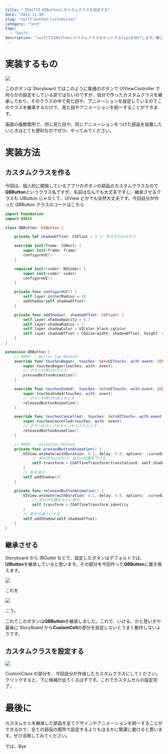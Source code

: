 ```yaml
---
title: "【Swift】UIButtonにカスタムクラスを設定する"
date: "2021-11-30"
slug: "swift-button-customclass"
category: "tech"
tags:
  - "Swift"
description: "swiftでUIButtonにカスタムクラスをセットするtipsを紹介します。難しくはないけど、単純でもないような気がします。"
---
```


# 実装するもの

<img src="@image/1.png">

このボタンは Storyboard ではこのように普通のボタンで UIViewController で何らかの設定をしている訳ではないのですが、自分で作ったカスタムクラスを継承しており、そのクラスの中で見た目や、アニメーションを設定しているのでこのクラスを継承するだけで、見た目やアニメーションを統一することができます。

画面の複数箇所で、同じ見た目や、同じアニメーションをつけた部品を設置したいときはとても便利なのでぜひ、やってみてください。

# 実装方法

## カスタムクラスを作る

今回は、個人的に開発しているアプリのボタンの部品のカスタムクラスなので**QBButton**というクラス名ですが、名前はなんでも大丈夫ですし、継承させるクラスも UIButton じゃなくて、UIView とかでも全然大丈夫です。今回自分が作った QBButton クラスのコードはこちら

```swift
import Foundation
import UIKit

class QBButton: UIButton {

    private let shadowOffset: CGFloat = 3 // 影のずれの大きさ

    override init(frame: CGRect) {
        super.init(frame: frame)
        configureUI()
    }

    required init?(coder: NSCoder) {
        super.init(coder: coder)
        configureUI()
    }

    private func configureUI() {
        self.layer.cornerRadius = 10
        addShadow(self.shadowOffset)
    }

    private func addShadow(_ shadowOffset: CGFloat) {
        self.layer.shadowOpacity = 0.7
        self.layer.shadowRadius = 3
        self.layer.shadowColor = UIColor.black.cgColor
        self.layer.shadowOffset = CGSize(width: shadowOffset, height: shadowOffset)
    }
}

extension QBButton {
    // MARK: - Button Tap Method
    override func touchesBegan(_ touches: Set<UITouch>, with event: UIEvent?) {
        super.touchesBegan(touches, with: event)
        // ボタンが押されたとき
        pressedButtonAnimation()
    }

    override func touchesEnded(_ touches: Set<UITouch>, with event: UIEvent?) {
        super.touchesEnded(touches, with: event)
        // ボタンが押され終えたとき
        releasedButtonAnimation()
    }

    override func touchesCancelled(_ touches: Set<UITouch>, with event: UIEvent?) {
        super.touchesCancelled(touches, with: event)
        // ボタンのタップがキャンセルされたとき
        releasedButtonAnimation()
    }

    // MARK: - Animation Method
    private func pressedButtonAnimation() {
        UIView.animate(withDuration: 0.1, delay: 0.0, options: .curveEaseIn) {
            // 影のずれの分だけ、自分の位置を下げる
            self.transform = CGAffineTransform(translationX: self.shadowOffset, y: self.shadowOffset)
        }
        // 影を消す
        self.addShadow(0)
    }

    private func releasedButtonAnimation() {
        UIView.animate(withDuration: 0.1, delay: 0.0, options: .curveEaseOut) {
            // 自分の位置をもとに戻す
            self.transform = CGAffineTransform.identity
        }
        // 影を元通りにする
        self.addShadow(self.shadowOffset)
    }
}
```

## 継承させる

Storyboard から IBOutlet などで、設定したボタンはデフォルトでは、**UIButton**を継承していると思います。その部分を今回作った**QBButton**に置き換えます。

<img src="@image/2.png">

これを

<img src="@image/3.png">

こう。

これでこのボタンは**QBButton**を継承しました。これで、いける。かと思いきや最後に StoryBoard から**CustomCell**の部分を設定しないとうまく動作しないようです。

## カスタムクラスを設定する

<img src="@image/4.jpeg">

CustomClass の部分を、今回自分が作成したカスタムクラスにしてください。クリックすると、下に候補が出てくるはずです。これでカスタムセルの設定完了。

# 最後に

カスタムセルを継承した部品を全てデザインやアニメーションを統一することができるので、全ての部品の箇所で設定するよりもはるかに簡潔に書けると思います。ぜひ活用してみてください。

では、Bye
